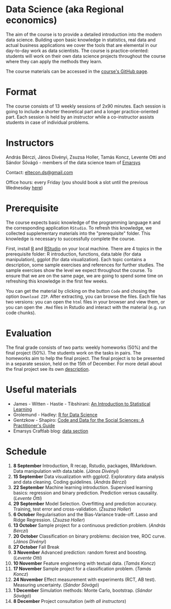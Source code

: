# Data Science (aka Regional economics)

The aim of the course is to provide a detailed introduction into the modern data science. Building upon basic knowledge in statistics, real data and actual business applications we cover the tools that are elemental in our day-to-day work as data scientists. The course is practice-oriented: students will work on their own data science projects throughout the course where they can apply the methods they learn.

The course materials can be accessed in the [course's GitHub page](https://github.com/divenyijanos/eltecon-ds).

# Format

The course consists of 13 weekly sessions of 2x90 minutes. Each session is going to include a shorter theoretical part and a longer practice-oriented part. Each session is held by an instructor while a co-instructor assists students in case of individual problems.

# Instructors

András Bérczi, János Divényi, Zsuzsa Holler, Tamás Koncz, Levente Otti and Sándor Sóvágó - members of the data science team of [Emarsys](https://www.emarsys.com/)

Contact: eltecon.ds@gmail.com

Office hours: every Friday (you should book a slot until the previous Wednesday [here](https://docs.google.com/spreadsheets/d/1yu6GqyeyuzwHlKFf8o-1Zi2VCxJiO5LHpzu8YMZhb4Q/edit?usp=sharing))

# Prerequisite

The course expects basic knowledge of the programming language `R` and the corresponding application `RStudio`. To refresh this knowledge, we collected supplementary materials into the "prerequisite" folder. This knowledge is necessary to successfully complete the course.

First, install [R](https://cran.r-project.org/) and [RStudio](https://www.rstudio.com/products/rstudio/download/) on your local machine. There are 4 topics in the prerequisite folder: R introduction, functions, data.table (for data manipulation), ggplot (for data visualization). Each topic contains a description, some sample exercises and references for further studies. The sample exercises show the level we expect throughout the course. To ensure that we are on the same page, we are going to spend some time on refreshing this knowledge in the first few weeks.

You can get the material by clicking on the button `Code` and chosing the option `Download ZIP`. After extracting, you can browse the files. Each file has two versions: you can open the `html` files in your browser and view them, or you can open the `.Rmd` files in Rstudio and interact with the material (e.g. run code chunks).

# Evaluation

The final grade consists of two parts: weekly homeworks (50%) and the final project (50%). The students work on the tasks in pairs. The homeworks aim to help the final project. The final project is to be presented in a separate session, held on the 15th of December. For more detail about the final project see its own [description](https://github.com/divenyijanos/eltecon-ds/blob/2021_autumn/final_project_description.md).

# Useful materials

- James - Witten - Hastie - Tibshirani: [An Introduction to Statistical Learning](http://faculty.marshall.usc.edu/gareth-james/ISL/)
- Grolemund - Hadley: [R for Data Science](https://r4ds.had.co.nz/)
- Gentzkow - Shapiro: [Code and Data for the Social Sciences: A Practitioner's Guide](https://web.stanford.edu/~gentzkow/research/CodeAndData.pdf)
- Emarsys Craftlab blog: [data section](https://blog.craftlab.hu/tagged/emarsys-data)

# Schedule

1. **8 September** Introduction, R recap, Rstudio, packages, RMarkdown. Data manipulation with data.table. (*János Divényi*)
2. **15 September**  Data visualization with ggplot2. Exploratory data analysis and data cleaning. Coding guidelines. (*András Bérczi*)
3. **22 September**  Machine learning introduction. Supervised learning basics: regression and binary prediction. Prediction versus causality.  (*Levente Otti*)
4. **29 September** Model Selection. Overfitting and prediction accuracy. Training, test error and cross-validation. (*Zsuzsa Holler*)
5. **6 October** Regularisation and the Bias-Variance trade-off. Lasso and Ridge Regression. (*Zsuzsa Holler*)
6. **13 October** Sample project for a continuous prediction problem. (*András Bérczi*)
7. **20 October** Classification on binary problems: decision tree, ROC curve. (*János Divényi*)
8. **27 October** Fall Break
9. **3 November** Advanced prediction: random forest and boosting. (*Levente Otti*)
10. **10 November** Feature engineering with textual data. (*Tamás Koncz*)
11. **17 November** Sample project for a classification problem. (*Tamás Koncz*)
12. **24 November** Effect measurement with experiments (RCT, AB test). Measuring uncertainty. (*Sándor Sóvágó*)
13. **1 December** Simulation methods: Monte Carlo, bootstrap. (*Sándor Sóvágó*)
14. **8 December** Project consultation (*with all instructors*)
